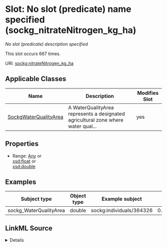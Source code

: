

# Slot: No slot (predicate) name specified (sockg_nitrateNitrogen_kg_ha)


_No slot (predicate) description specified_






This slot occurs 667 times.


URI: [sockg:nitrateNitrogen_kg_ha](https://idir.uta.edu/sockg-ontology/docs/nitrateNitrogen_kg_ha)



<!-- no inheritance hierarchy -->





## Applicable Classes

| Name | Description | Modifies Slot |
| --- | --- | --- |
| [SockgWaterQualityArea](../classes/SockgWaterQualityArea.md) | A WaterQualityArea represents a designated agricultural zone where water qual... |  yes  |







## Properties

* Range: [Any](../classes/Any.md)&nbsp;or&nbsp;<br />[xsd:float](http://www.w3.org/2001/XMLSchema#float)&nbsp;or&nbsp;<br />[xsd:double](http://www.w3.org/2001/XMLSchema#double)






## Examples

| Subject type | Object type | Example subject | Example object | Occurrences |
| --- | --- | --- | --- | --- |
| sockg_WaterQualityArea | double | sockg:individuals/364326 | 0.02023422 | 667 |




## LinkML Source

<details>

```yaml
name: sockg_nitrateNitrogen_kg_ha
annotations:
  count:
    tag: count
    value: 667
description: No slot (predicate) description specified
title: No slot (predicate) name specified
examples:
- object:
    example_object: '0.02023422'
    example_object_type: double
    example_predicate: sockg:nitrateNitrogen_kg_ha
    example_subject: sockg:individuals/364326
    example_subject_type: sockg_WaterQualityArea
from_schema: soc-kg
rank: 1000
domain: sockg_WaterQualityArea
slot_uri: sockg:nitrateNitrogen_kg_ha
alias: sockg_nitrateNitrogen_kg_ha
domain_of:
- sockg_WaterQualityArea
range: Any
any_of:
- range: float
- range: double

```
</details>